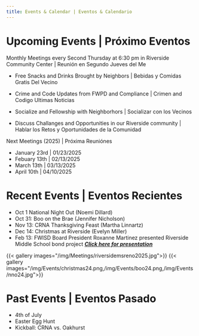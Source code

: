 ```yaml
---
title: Events & Calendar | Eventos & Calendario
---
```


# Upcoming Events | Próximo Eventos

Monthly Meetings every Second Thursday at 6:30 pm in Riverside Community Center | Reunión en Segundo Jueves del Me 

* Free Snacks and Drinks Brought by Neighbors | Bebidas y Comidas Gratis Del Vecino

* Crime and Code Updates from FWPD and Compliance |  Crimen and Codigo Ultimas Noticias

* Socialize and Fellowship with Neighborhors | Socializar con los Vecinos

* Discuss Challanges and Opportunities in our Riverside community | Hablar los Retos y Oportunidades de la Comunidad 



Next Meetings (2025) | Próxima Reuniónes 
* January 23rd | 01/23/2025
* Febuary 13th | 02/13/2025
* March 13th | 03/13/2025
* April 10th | 04/10/2025



# Recent Events | Eventos Recientes

* Oct 1 National Night Out (Noemi Dillard)
* Oct 31: Boo on the Brae (Jennifer Nicholson)
* Nov 13: CRNA Thanksgiving Feast (Martha Linnartz)
* Dec 14: Christmas at Riverside (Evelyn Miller)
* Feb 13: FWISD Board President Roxanne Martinez presented Riverside Middle School bond project [**_Click here for presentation_**](https://docs.google.com/presentation/d/1t_LAs2gh_mLt4dVWM4lgPJsQ7jRUdeyr/edit?usp=sharing&ouid=114456869405722835155&rtpof=true&sd=true)

{{< gallery images="/img/Meetings/riversidemsreno2025.jpg">}}
{{< gallery images="/img/Events/christmas24.png,/img/Events/boo24.png,/img/Events/nno24.jpg">}}

# Past Events | Eventos Pasado
* 4th  of July 
* Easter Egg Hunt
* Kickball: CRNA vs. Oakhurst


